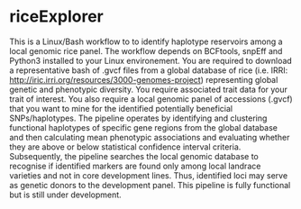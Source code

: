 # riceExplorer

This is a Linux/Bash workflow to to identify haplotype reservoirs among a local genomic rice panel. The workflow depends on BCFtools, snpEff and Python3 installed to your Linux environement. You are required to download a representative bash of .gvcf files from a global database of rice (i.e. IRRI: http://iric.irri.org/resources/3000-genomes-project) representing global genetic and phenotypic diversity. You require associated trait data for your trait of interest. You also require a local genomic panel of accessions (.gvcf) that you want to mine for the identified potentially beneficial SNPs/haplotypes. The pipeline operates by identifying and clustering functional haplotypes of specific gene regions from the global database and then calculating mean phenotypic associations and evaluating whether they are above or below statistical confidence interval criteria. Subsequently, the pipeline searches the local genomic database to recognise if identified markers are found only among local landrace varieties and not in core development lines. Thus, identified loci may serve as genetic donors to the development panel. This pipeline is fully functional but is still under development.
